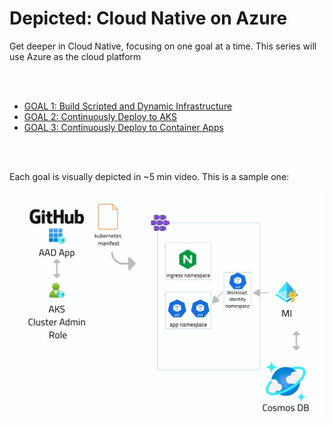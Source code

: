 # Depicted: Cloud Native on Azure

Get deeper in Cloud Native, focusing on one goal at a time. This series will use Azure as the cloud platform

<br/>
<br/>


* [GOAL 1: Build Scripted and Dynamic Infrastructure](#goal-1-build-scripted-and-dynamic-infrastructure)
* [GOAL 2: Continuously Deploy to AKS](#goal-2-continuously-deploy-to-aks)
* [GOAL 3: Continuously Deploy to Container Apps](#goal-3-continuously-deploy-to-container-apps)


<br/>
<br/>

Each goal is visually depicted in ~5 min video. This is a sample one:

<a href="https://www.youtube.com/watch?v=1Vyy8RSez1o" target="_blank"><img src="images/aks-app-workflow.png" alt="Ep.2: Deploying to AKS" /></a>

